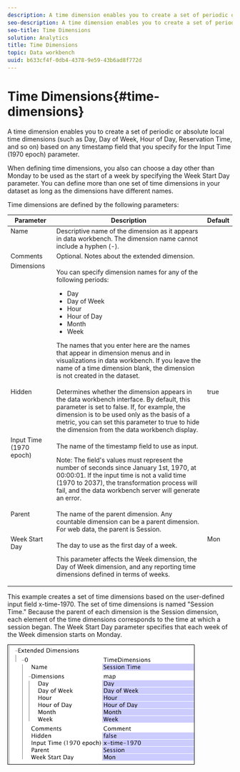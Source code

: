```yaml
---
description: A time dimension enables you to create a set of periodic or absolute local time dimensions (such as Day, Day of Week, Hour of Day, Reservation Time, and so on) based on any timestamp field that you specify for the Input Time (1970 epoch) parameter.
seo-description: A time dimension enables you to create a set of periodic or absolute local time dimensions (such as Day, Day of Week, Hour of Day, Reservation Time, and so on) based on any timestamp field that you specify for the Input Time (1970 epoch) parameter.
seo-title: Time Dimensions
solution: Analytics
title: Time Dimensions
topic: Data workbench
uuid: b633cf4f-0db4-4378-9e59-43b6ad8f772d
---
```


# Time Dimensions{#time-dimensions}

A time dimension enables you to create a set of periodic or absolute local time dimensions (such as Day, Day of Week, Hour of Day, Reservation Time, and so on) based on any timestamp field that you specify for the Input Time (1970 epoch) parameter.

 When defining time dimensions, you also can choose a day other than Monday to be used as the start of a week by specifying the Week Start Day parameter. You can define more than one set of time dimensions in your dataset as long as the dimensions have different names.

Time dimensions are defined by the following parameters:

<table id="table_9734F6CD7ABA4661A2F9A5FB948A7282"> 
 <thead> 
  <tr valign="top"> 
   <th colname="col1" class="entry"> Parameter </th> 
   <th colname="col2" class="entry"> Description </th> 
   <th colname="col3" class="entry"> Default </th> 
  </tr> 
 </thead>
 <tbody> 
  <tr valign="top"> 
   <td colname="col1"> Name </td> 
   <td colname="col2"> Descriptive name of the dimension as it appears in data workbench. The dimension name cannot include a hyphen (-). </td> 
   <td colname="col3"> </td> 
  </tr> 
  <tr valign="top"> 
   <td colname="col1"> Comments </td> 
   <td colname="col2"> Optional. Notes about the extended dimension. </td> 
   <td colname="col3"> </td> 
  </tr> 
  <tr valign="top"> 
   <td colname="col1"> Dimensions </td> 
   <td colname="col2"> <p>You can specify dimension names for any of the following periods: </p> <p> 
     <ul id="ul_EB0837DD66BE4004A615A6029EEF4CD5"> 
      <li id="li_2E46E6DB004E443C8CC831DCEE743D60"> Day </li> 
      <li id="li_F59A27779EBE4E2A84E0972EE8BCDFA7"> Day of Week </li> 
      <li id="li_7D74CD547ED1449091EF7B2E0E8C46DE"> Hour </li> 
      <li id="li_706AF9D385CB44C098DEBACA3BA2CD4B"> Hour of Day </li> 
      <li id="li_76FBF69B25954885A0192D308A155E41"> Month </li> 
      <li id="li_3C16955BE5C54291A25E25CD31259661"> Week </li> 
     </ul> </p> <p> The names that you enter here are the names that appear in dimension menus and in visualizations in data workbench. If you leave the name of a time dimension blank, the dimension is not created in the dataset. </p> </td> 
   <td colname="col3"> </td> 
  </tr> 
  <tr valign="top"> 
   <td colname="col1"> Hidden </td> 
   <td colname="col2"> Determines whether the dimension appears in the data workbench interface. By default, this parameter is set to false. If, for example, the dimension is to be used only as the basis of a metric, you can set this parameter to true to hide the dimension from the data workbench display. </td> 
   <td colname="col3"> true </td> 
  </tr> 
  <tr valign="top"> 
   <td colname="col1"> Input Time (1970 epoch) </td> 
   <td colname="col2"> <p>The name of the timestamp field to use as input. </p> <p> <p>Note:  The field's values must represent the number of seconds since January 1st, 1970, at 00:00:01. If the input time is not a valid time (1970 to 2037), the transformation process will fail, and the data workbench server will generate an error. </p> </p> </td> 
   <td colname="col3"> </td> 
  </tr> 
  <tr valign="top"> 
   <td colname="col1"> Parent </td> 
   <td colname="col2"> The name of the parent dimension. Any countable dimension can be a parent dimension. For web data, the parent is Session. </td> 
   <td colname="col3"> </td> 
  </tr> 
  <tr valign="top"> 
   <td colname="col1"> Week Start Day </td> 
   <td colname="col2"> <p>The day to use as the first day of a week. </p> <p> This parameter affects the Week dimension, the Day of Week dimension, and any reporting time dimensions defined in terms of weeks. </p> </td> 
   <td colname="col3"> Mon </td> 
  </tr> 
 </tbody> 
</table>

This example creates a set of time dimensions based on the user-defined input field x-time-1970. The set of time dimensions is named "Session Time." Because the parent of each dimension is the Session dimension, each element of the time dimensions corresponds to the time at which a session began. The Week Start Day parameter specifies that each week of the Week dimension starts on Monday.

![](assets/cfg_Transformation_Dim_TimeDim.png)

